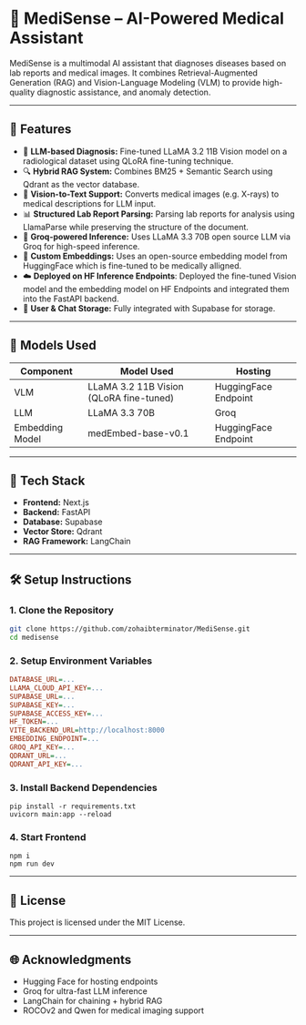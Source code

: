 # 🧠 MediSense – AI-Powered Medical Assistant

MediSense is a multimodal AI assistant that diagnoses diseases based on lab reports and medical images. It combines Retrieval-Augmented Generation (RAG) and Vision-Language Modeling (VLM) to provide high-quality diagnostic assistance, and anomaly detection.

---

## 🚀 Features

- 🧬 **LLM-based Diagnosis:** Fine-tuned LLaMA 3.2 11B Vision model on a radiological dataset using QLoRA fine-tuning technique.
- 🔍 **Hybrid RAG System:** Combines BM25 + Semantic Search using Qdrant as the vector database.
- 🩻 **Vision-to-Text Support:** Converts medical images (e.g. X-rays) to medical descriptions for LLM input.
- 📊 **Structured Lab Report Parsing:** Parsing lab reports for analysis using LlamaParse while preserving the structure of the document.
- 💬 **Groq-powered Inference:** Uses LLaMA 3.3 70B open source LLM via Groq for high-speed inference.
- 🧠 **Custom Embeddings:** Uses an open-source embedding model from HuggingFace which is fine-tuned to be medically alligned.
- ☁️ **Deployed on HF Inference Endpoints**: Deployed the fine-tuned Vision model and the embedding model on HF Endpoints and integrated them into the FastAPI backend.
- 🔐 **User & Chat Storage:** Fully integrated with Supabase for storage.

---

## 🧠 Models Used

| Component          | Model Used                                | Hosting                     |
|-------------------|--------------------------------------------|-----------------------------|
| VLM               | LLaMA 3.2 11B Vision (QLoRA fine-tuned)    | HuggingFace Endpoint        |
| LLM               | LLaMA 3.3 70B                              | Groq                        |
| Embedding Model   | medEmbed-base-v0.1                         | HuggingFace Endpoint        |

---

## 🧩 Tech Stack

- **Frontend:** Next.js
- **Backend:** FastAPI
- **Database:** Supabase
- **Vector Store:** Qdrant
- **RAG Framework:** LangChain

---

## 🛠️ Setup Instructions

### 1. Clone the Repository
```bash
git clone https://github.com/zohaibterminator/MediSense.git
cd medisense
```

### 2. Setup Environment Variables
```ini
DATABASE_URL=...
LLAMA_CLOUD_API_KEY=...
SUPABASE_URL=...
SUPABASE_KEY=...
SUPABASE_ACCESS_KEY=...
HF_TOKEN=...
VITE_BACKEND_URL=http://localhost:8000
EMBEDDING_ENDPOINT=...
GROQ_API_KEY=...
QDRANT_URL=...
QDRANT_API_KEY=...
```

### 3. Install Backend Dependencies
```
pip install -r requirements.txt
uvicorn main:app --reload
```

### 4. Start Frontend
```
npm i
npm run dev
```

---

## 📄 License
This project is licensed under the MIT License.

---

## 🌐 Acknowledgments

- Hugging Face for hosting endpoints
- Groq for ultra-fast LLM inference
- LangChain for chaining + hybrid RAG
- ROCOv2 and Qwen for medical imaging support
